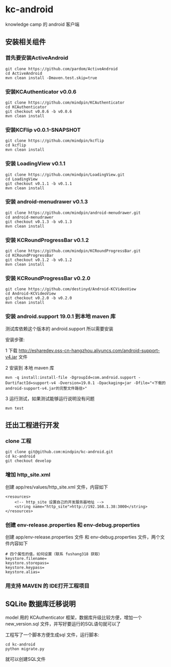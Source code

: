 kc-android
==========

knowledge camp 的 android 客户端

## 安装相关组件
### 首先要安装ActiveAndroid
```
git clone https://github.com/pardom/ActiveAndroid
cd ActiveAndroid
mvn clean install -Dmaven.test.skip=true
```

### 安装KCAuthenticator v0.0.6
```
git clone https://github.com/mindpin/KCAuthenticator
cd KCAuthenticator
git checkout v0.0.6 -b v0.0.6
mvn clean install
```

### 安装KCFlip v0.0.1-SNAPSHOT
```
git clone https://github.com/mindpin/kcflip
cd kcflip
mvn clean install
```

### 安装 LoadingView v0.1.1
```
git clone https://github.com/mindpin/LoadingView.git
cd LoadingView
git checkout v0.1.1 -b v0.1.1
mvn clean install
```

### 安装 android-menudrawer v0.1.3
```
git clone https://github.com/mindpin/android-menudrawer.git
cd android-menudrawer
git checkout v0.1.3 -b v0.1.3
mvn clean install
```

### 安装 KCRoundProgressBar v0.1.2
```
git clone https://github.com/mindpin/KCRoundProgressBar.git
cd KCRoundProgressBar
git checkout v0.1.2 -b v0.1.2
mvn clean install
```

### 安装 KCRoundProgressBar v0.2.0
```
git clone https://github.com/destinyd/Android-KCVideoView
cd Android-KCVideoView
git checkout v0.2.0 -b v0.2.0
mvn clean install
```

### 安装 android.support 19.0.1 到本地 maven 库
测试库依赖这个版本的 android.support 所以需要安装

安装步骤:

1 下载 http://esharedev.oss-cn-hangzhou.aliyuncs.com/android-support-v4.jar 文件


2 安装到 本地 maven 库
```
mvn -q install:install-file -DgroupId=com.android.support -DartifactId=support-v4 -Dversion=19.0.1 -Dpackaging=jar -Dfile="<下载的android-support-v4.jar的完整文件路径>"
```

3 运行测试，如果测试能够运行说明没有问题
```
mvn test
```

## 迁出工程进行开发

### clone 工程
```
git clone git@github.com:mindpin/kc-android.git
cd kc-android
git checkout develop
```

### 增加 http_site.xml
创建 app/res/values/http_site.xml 文件，内容如下
```
<resources>
    <!-- http_site 设置自己的开发服务器地址 -->
    <string name="http_site">http://192.168.1.38:3000</string>
</resources>
```

### 创建 env-release.properties 和 env-debug.properties 
创建 app/env-release.properties 文件 和 env-debug.properties 文件，两个文件内容如下
```
# 四个属性的值，如何设置（联系 fushang318 获取）
keystore.filename=
keystore.storepass=
keystore.keypass=
keystore.alias=
```

### 用支持 MAVEN 的 IDE打开工程项目


## SQLite 数据库迁移说明

model 用的 KCAuthenticator 框架，数据库升级比较方便，增加一个 new_version.sql 文件，并写好要运行的SQL语句就可以了

工程写了一个脚本方便生成sql 文件，运行脚本:
```
cd kc-android
python migrate.py
```
就可以创建SQL文件
